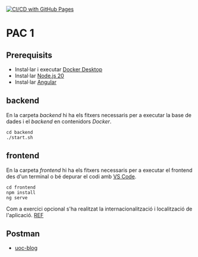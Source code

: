 [![CI/CD with GitHub Pages](https://github.com/rbuj-UOC/M4.256-PAC1/actions/workflows/jekyll.yml/badge.svg)](https://github.com/rbuj-UOC/M4.256-PAC1/actions/workflows/jekyll.yml)
# PAC 1

## Prerequisits
- Instal·lar i executar [Docker Desktop](https://www.docker.com/products/docker-desktop/)
- Instal·lar [Node.js 20](https://nodejs.org/en/download/package-manager/current)
- Instal·lar [Angular](https://angular.dev/tools/cli/setup-local)

## backend
En la carpeta *backend* hi ha els fitxers necessaris per a executar la base de dades i el *backend* en contenidors *Docker*.
```
cd backend
./start.sh
```

## frontend
En la carpeta *frontend* hi ha els fitxers necessaris per a executar el frontend des d'un terminal o bé depurar el codi amb [VS Code](https://code.visualstudio.com/).
```
cd frontend
npm install
ng serve
```

Com a exercici opcional s'ha realitzat la internacionalització i localització de l'aplicació. [REF](https://levelup.gitconnected.com/angular-dynamic-language-i18n-l10n-300d76c31b17)

## Postman

- [uoc-blog](https://www.postman.com/rbuj/workspace/uoc)
